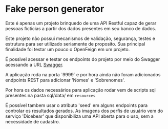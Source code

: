 # Fake person generator

Este é apenas um projeto brinquedo de uma API Restful capaz de gerar
pessoas fícticias a partir dos dados presentes em seu banco de dados.

Este projeto não possui mecanismos de validação, segurança, testes e estrutura para
ser utilizado seriamente de proposito. Sua principal finalidade foi testar
um pouco o OpenFeign em um projeto.

É possivel acessar e testar os endpoints do projeto por meio do Swagger
acessando a URL [Swagger](http://localhost:9999/swagger-ui/index.html).

A aplicação roda na porta ´9999´ e por hora ainda não foram adicionados endpoints
REST para adicionar 'Nomes' e 'Sobrenomes'.

Por hora os dados necessários para aplicação rodar vem de scripts sql presentes
na pasta sql/data/ em `resources`

É possível tambem usar o atributo 'seed' em alguns endpoints para controlar
os resultados gerados. As imagens dos perfis de usuário vem do serviço
'Dicebear' que disponibiliza uma API aberta para o uso, sem a necessidade de cadastro.



